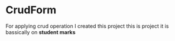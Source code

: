 # CrudForm

For applying crud operation I created this project this is project it is bassically on <strong>student marks </strong>
